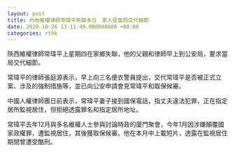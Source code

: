 ```yaml
---
layout: post
title: 內地維權律師常瑋平失聯多日　家人促當局交代細節
date: 2020-10-26 13:11:49.000000000 +08:00
categories: rthk
---
```


陝西維權律師常瑋平上星期四在家鄉失聯，他的父親和律師早上到公安局，要求當局交代細節。

常瑋平的律師張庭源表示，早上向三名便衣警員提出，交代常瑋平是否被正式立案、涉及的強制措施等，並已向公安申請會見常瑋平和取保候審。

中國人權律師團日前表示，常瑋平妻子接到國保電話，指丈夫違法犯罪，正在指定居所監視居住，但拒絕透露罪名和指定居所地址。

常瑋平去年12月與多名維權人士參與討論時政的廈門聚會，今年1月因涉嫌顛覆國家政權罪，遭監視居住，其後獲取保候審。他在本月中上載短片，透露在監視居住期間曾遭受酷刑。
